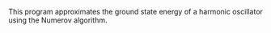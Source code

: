 This program approximates the ground state energy of a harmonic oscillator using the Numerov algorithm. 
